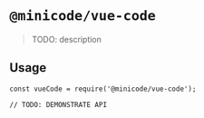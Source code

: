# `@minicode/vue-code`

> TODO: description

## Usage

```
const vueCode = require('@minicode/vue-code');

// TODO: DEMONSTRATE API
```

